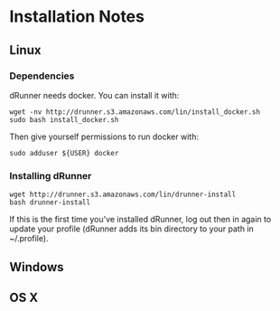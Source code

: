 # Installation Notes

## Linux

### Dependencies

dRunner needs docker. You can install it with:
```
wget -nv http://drunner.s3.amazonaws.com/lin/install_docker.sh
sudo bash install_docker.sh
```

Then give yourself permissions to run docker with:
```
sudo adduser ${USER} docker
```

### Installing dRunner
```
wget http://drunner.s3.amazonaws.com/lin/drunner-install
bash drunner-install
```

If this is the first time you've installed dRunner, log out then in again to update your profile (dRunner adds its bin directory to your path in ~/.profile).


## Windows



## OS X
